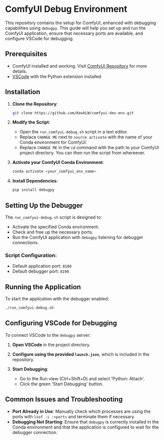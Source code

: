 
# ComfyUI Debug Environment

This repository contains the setup for ComfyUI, enhanced with debugging capabilities using `debugpy`. This guide will help you set up and run the ComfyUI application, ensure that necessary ports are available, and configure VSCode for debugging.

## Prerequisites

- ComfyUI installed and working. Visit [ComfyUI Repository](https://github.com/comfyanonymous/ComfyUI) for more details.
- [VSCode](https://code.visualstudio.com/) with the Python extension installed

## Installation

1. **Clone the Repository**:
   ```bash
   git clone https://github.com/KewkLW/comfyui-dev-env.git
   ```

2. **Modify the Script**:
   - Open the `run_comfyui-debug.sh` script in a text editor.
   - Replace `CHANGE ME` next to `source activate` with the name of your Conda environment for ComfyUI.
   - Replace `CHANGE ME` in the `cd` command with the path to your ComfyUI project directory. You can then run the script from whereever. 

3. **Activate your ComfyUI Conda Environment**:
   ```bash
   conda activate <your_comfyui_env_name>
   ```

4. **Install Dependencies**:
   ```bash
   pip install debugpy
   ```

## Setting Up the Debugger

The `run_comfyui-debug.sh` script is designed to:
- Activate the specified Conda environment.
- Check and free up the necessary ports.
- Run the ComfyUI application with `debugpy` listening for debugger connections.

### Script Configuration:
- Default application port: `8180`
- Default debugger port: `8190`

## Running the Application

To start the application with the debugger enabled:

```bash
./run_comfyui-debug.sh
```

## Configuring VSCode for Debugging

To connect VSCode to the `debugpy` server:

1. **Open VSCode** in the project directory.
2. **Configure using the provided `launch.json`**, which is included in the repository.

3. **Start Debugging**:
   - Go to the Run view (Ctrl+Shift+D) and select 'Python: Attach'.
   - Click the green 'Start Debugging' button.

## Common Issues and Troubleshooting

- **Port Already in Use**: Manually check which processes are using the ports with `lsof -i :<port>` and terminate them if necessary.
- **Debugging Not Starting**: Ensure that `debugpy` is correctly installed in the Conda environment and that the application is configured to wait for the debugger connection.
